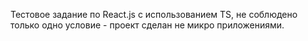 Тестовое задание по React.js с использованием TS, не соблюдено только одно условие - проект сделан не микро приложениями.
